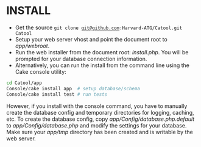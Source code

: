 # INSTALL

* Get the source <code>git clone git@github.com:Harvard-ATG/Catool.git Catool</code>
* Setup your web server vhost and point the document root to *app/webroot*.
* Run the web installer from the document root:  *install.php*. You will be prompted for your database connection information.
* Alternatively, you can run the install from the command line using the Cake console utility:

```sh
cd Catool/app
Console/cake install app  # setup database/schema
Console/cake install test # run tests
```

However, if you install with the console command, you have to manually create the database config and temporary directories for logging, caching, etc. To create the database config, copy *app/Config/database.php.default* to *app/Config/database.php* and modify the settings for your database. Make sure your *app/tmp* directory has been created and is writable by the web server.
